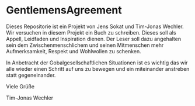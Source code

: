 # GentlemensAgreement

Dieses Repositorie ist ein Projekt von Jens Sokat und Tim-Jonas Wechler. 
Wir versuchen in diesem Projekt ein Buch zu schreiben. Dieses soll als Appell, Leidfaden und Inspiration dienen. Der Leser soll dazu angehalten sein dem Zwischenmenschlichem und seinen Mitmenschen mehr Aufmerksamkeit, Respekt und Wohlwollen zu schenken. 

In Anbetracht der Gobalgesellschaftlichen Situationen ist es wichtig das wir alle wieder einen Schritt auf uns zu bewegen und ein miteinander anstreben statt gegeneinander. 

Viele Grüße
 
Tim-Jonas Wechler